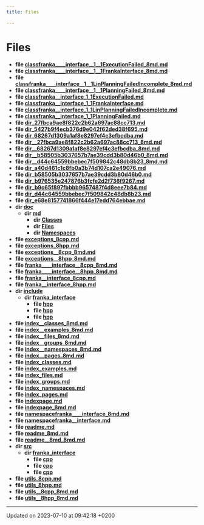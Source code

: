 ```yaml
---
title: Files

---
```


# Files




* **file [classfranka____interface__1__1ExecutionFailed_8md.md](Files/classfranka________interface____1____1ExecutionFailed__8md_8md.md#file-classfranka----interface--1--1executionfailed-8md.md)** 
* **file [classfranka____interface__1__1FrankaInterface_8md.md](Files/classfranka________interface____1____1FrankaInterface__8md_8md.md#file-classfranka----interface--1--1frankainterface-8md.md)** 
* **file [classfranka____interface__1__1LinPlanningFailedIncomplete_8md.md](Files/classfranka________interface____1____1LinPlanningFailedIncomplete__8md_8md.md#file-classfranka----interface--1--1linplanningfailedincomplete-8md.md)** 
* **file [classfranka____interface__1__1PlanningFailed_8md.md](Files/classfranka________interface____1____1PlanningFailed__8md_8md.md#file-classfranka----interface--1--1planningfailed-8md.md)** 
* **file [classfranka__interface_1_1ExecutionFailed.md](Files/classfranka____interface__1__1ExecutionFailed_8md.md#file-classfranka--interface-1-1executionfailed.md)** 
* **file [classfranka__interface_1_1FrankaInterface.md](Files/classfranka____interface__1__1FrankaInterface_8md.md#file-classfranka--interface-1-1frankainterface.md)** 
* **file [classfranka__interface_1_1LinPlanningFailedIncomplete.md](Files/classfranka____interface__1__1LinPlanningFailedIncomplete_8md.md#file-classfranka--interface-1-1linplanningfailedincomplete.md)** 
* **file [classfranka__interface_1_1PlanningFailed.md](Files/classfranka____interface__1__1PlanningFailed_8md.md#file-classfranka--interface-1-1planningfailed.md)** 
* **file [dir_27fbca9ae8f822c2b62a697ac88cc713.md](Files/dir__27fbca9ae8f822c2b62a697ac88cc713_8md.md#file-dir-27fbca9ae8f822c2b62a697ac88cc713.md)** 
* **file [dir_5427b9f4ecb376d9e042f62ded38f695.md](Files/dir__5427b9f4ecb376d9e042f62ded38f695_8md.md#file-dir-5427b9f4ecb376d9e042f62ded38f695.md)** 
* **file [dir_68267d1309a1af8e8297ef4c3efbcdba.md](Files/dir__68267d1309a1af8e8297ef4c3efbcdba_8md.md#file-dir-68267d1309a1af8e8297ef4c3efbcdba.md)** 
* **file [dir__27fbca9ae8f822c2b62a697ac88cc713_8md.md](Files/dir____27fbca9ae8f822c2b62a697ac88cc713__8md_8md.md#file-dir--27fbca9ae8f822c2b62a697ac88cc713-8md.md)** 
* **file [dir__68267d1309a1af8e8297ef4c3efbcdba_8md.md](Files/dir____68267d1309a1af8e8297ef4c3efbcdba__8md_8md.md#file-dir--68267d1309a1af8e8297ef4c3efbcdba-8md.md)** 
* **file [dir__b58505b3037657b7ae39cdd3b80d46b0_8md.md](Files/dir____b58505b3037657b7ae39cdd3b80d46b0__8md_8md.md#file-dir--b58505b3037657b7ae39cdd3b80d46b0-8md.md)** 
* **file [dir__d44c64559bbebec7f509842c48db8b23_8md.md](Files/dir____d44c64559bbebec7f509842c48db8b23__8md_8md.md#file-dir--d44c64559bbebec7f509842c48db8b23-8md.md)** 
* **file [dir_a40d461c1c8fb0a3b74d107ca2e49076.md](Files/dir__a40d461c1c8fb0a3b74d107ca2e49076_8md.md#file-dir-a40d461c1c8fb0a3b74d107ca2e49076.md)** 
* **file [dir_b58505b3037657b7ae39cdd3b80d46b0.md](Files/dir__b58505b3037657b7ae39cdd3b80d46b0_8md.md#file-dir-b58505b3037657b7ae39cdd3b80d46b0.md)** 
* **file [dir_b976535e247876b3fcfe2d2f736f9267.md](Files/dir__b976535e247876b3fcfe2d2f736f9267_8md.md#file-dir-b976535e247876b3fcfe2d2f736f9267.md)** 
* **file [dir_b9c65f897fbbbb9657487f4d8eee7b84.md](Files/dir__b9c65f897fbbbb9657487f4d8eee7b84_8md.md#file-dir-b9c65f897fbbbb9657487f4d8eee7b84.md)** 
* **file [dir_d44c64559bbebec7f509842c48db8b23.md](Files/dir__d44c64559bbebec7f509842c48db8b23_8md.md#file-dir-d44c64559bbebec7f509842c48db8b23.md)** 
* **file [dir_e68e8157741866f444e17edd764ebbae.md](Files/dir__e68e8157741866f444e17edd764ebbae_8md.md#file-dir-e68e8157741866f444e17edd764ebbae.md)** 
* **dir [doc](Files/dir_e68e8157741866f444e17edd764ebbae.md#dir-doc)** 
    * **dir [md](Files/dir_b976535e247876b3fcfe2d2f736f9267.md#dir-md)** 
        * **dir [Classes](Files/dir_5427b9f4ecb376d9e042f62ded38f695.md#dir-classes)** 
        * **dir [Files](Files/dir_a40d461c1c8fb0a3b74d107ca2e49076.md#dir-files)** 
        * **dir [Namespaces](Files/dir_b9c65f897fbbbb9657487f4d8eee7b84.md#dir-namespaces)** 
* **file [exceptions_8cpp.md](Files/exceptions__8cpp_8md.md#file-exceptions-8cpp.md)** 
* **file [exceptions_8hpp.md](Files/exceptions__8hpp_8md.md#file-exceptions-8hpp.md)** 
* **file [exceptions__8cpp_8md.md](Files/exceptions____8cpp__8md_8md.md#file-exceptions--8cpp-8md.md)** 
* **file [exceptions__8hpp_8md.md](Files/exceptions____8hpp__8md_8md.md#file-exceptions--8hpp-8md.md)** 
* **file [franka____interface__8cpp_8md.md](Files/franka________interface____8cpp__8md_8md.md#file-franka----interface--8cpp-8md.md)** 
* **file [franka____interface__8hpp_8md.md](Files/franka________interface____8hpp__8md_8md.md#file-franka----interface--8hpp-8md.md)** 
* **file [franka__interface_8cpp.md](Files/franka____interface__8cpp_8md.md#file-franka--interface-8cpp.md)** 
* **file [franka__interface_8hpp.md](Files/franka____interface__8hpp_8md.md#file-franka--interface-8hpp.md)** 
* **dir [include](Files/dir_d44c64559bbebec7f509842c48db8b23.md#dir-include)** 
    * **dir [franka_interface](Files/dir_27fbca9ae8f822c2b62a697ac88cc713.md#dir-franka-interface)** 
        * **file [hpp](Files/exceptions_8hpp.md#file-exceptions.hpp)** 
        * **file [hpp](Files/franka__interface_8hpp.md#file-franka-interface.hpp)** 
        * **file [hpp](Files/utils_8hpp.md#file-utils.hpp)** 
* **file [index__classes_8md.md](Files/index____classes__8md_8md.md#file-index--classes-8md.md)** 
* **file [index__examples_8md.md](Files/index____examples__8md_8md.md#file-index--examples-8md.md)** 
* **file [index__files_8md.md](Files/index____files__8md_8md.md#file-index--files-8md.md)** 
* **file [index__groups_8md.md](Files/index____groups__8md_8md.md#file-index--groups-8md.md)** 
* **file [index__namespaces_8md.md](Files/index____namespaces__8md_8md.md#file-index--namespaces-8md.md)** 
* **file [index__pages_8md.md](Files/index____pages__8md_8md.md#file-index--pages-8md.md)** 
* **file [index_classes.md](Files/index__classes_8md.md#file-index-classes.md)** 
* **file [index_examples.md](Files/index__examples_8md.md#file-index-examples.md)** 
* **file [index_files.md](Files/index__files_8md.md#file-index-files.md)** 
* **file [index_groups.md](Files/index__groups_8md.md#file-index-groups.md)** 
* **file [index_namespaces.md](Files/index__namespaces_8md.md#file-index-namespaces.md)** 
* **file [index_pages.md](Files/index__pages_8md.md#file-index-pages.md)** 
* **file [indexpage.md](Files/indexpage_8md.md#file-indexpage.md)** 
* **file [indexpage_8md.md](Files/indexpage__8md_8md.md#file-indexpage-8md.md)** 
* **file [namespacefranka____interface_8md.md](Files/namespacefranka________interface__8md_8md.md#file-namespacefranka----interface-8md.md)** 
* **file [namespacefranka__interface.md](Files/namespacefranka____interface_8md.md#file-namespacefranka--interface.md)** 
* **file [readme.md](Files/readme_8md.md#file-readme.md)** 
* **file [readme_8md.md](Files/readme__8md_8md.md#file-readme-8md.md)** 
* **file [readme__8md_8md.md](Files/readme____8md__8md_8md.md#file-readme--8md-8md.md)** 
* **dir [src](Files/dir_68267d1309a1af8e8297ef4c3efbcdba.md#dir-src)** 
    * **dir [franka_interface](Files/dir_b58505b3037657b7ae39cdd3b80d46b0.md#dir-franka-interface)** 
        * **file [cpp](Files/exceptions_8cpp.md#file-exceptions.cpp)** 
        * **file [cpp](Files/franka__interface_8cpp.md#file-franka-interface.cpp)** 
        * **file [cpp](Files/utils_8cpp.md#file-utils.cpp)** 
* **file [utils_8cpp.md](Files/utils__8cpp_8md.md#file-utils-8cpp.md)** 
* **file [utils_8hpp.md](Files/utils__8hpp_8md.md#file-utils-8hpp.md)** 
* **file [utils__8cpp_8md.md](Files/utils____8cpp__8md_8md.md#file-utils--8cpp-8md.md)** 
* **file [utils__8hpp_8md.md](Files/utils____8hpp__8md_8md.md#file-utils--8hpp-8md.md)** 



-------------------------------

Updated on 2023-07-10 at 09:42:18 +0200
